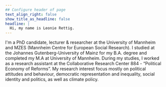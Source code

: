 ```yaml
---
## Configure header of page
text_align_right: false
show_title_as_headline: false
headline: |
  Hi, my name is Leonie Rettig. 
---
```

<!-- this is a subheadline -->

I'm a PhD candidate, lecturer & researcher at the University of Mannheim and MZES (Mannheim Centre for European Social Research). I studied at the Johannes Gutenberg-University of Mainz for my B.A. degree and completed my M.A at University of Mannheim. During my studies, I worked as a research assistant at the Collaborative Research Center 884 - “Political Economy of Reforms”. My research interest focus mostly on political attitudes and behaviour, democratic representation and inequality, social identity and politics, as well as climate policy. 

